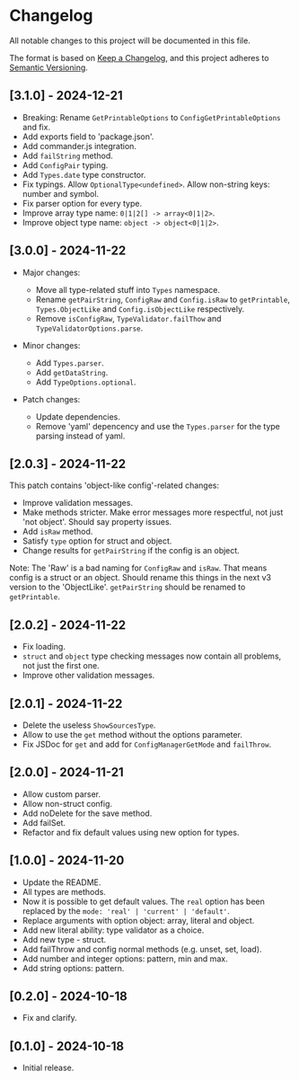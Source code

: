 # Changelog

All notable changes to this project will be documented in this file.

The format is based on [Keep a Changelog](https://keepachangelog.com/en/1.1.0/),
and this project adheres to [Semantic Versioning](https://semver.org/spec/v2.0.0.html).

## [3.1.0] - 2024-12-21

- Breaking: Rename `GetPrintableOptions` to `ConfigGetPrintableOptions` and fix.
- Add exports field to 'package.json'.
- Add commander.js integration.
- Add `failString` method.
- Add `ConfigPair` typing.
- Add `Types.date` type constructor.
- Fix typings. Allow `OptionalType<undefined>`. Allow non-string keys: number and symbol.
- Fix parser option for every type.
- Improve array type name: `0|1|2[] -> array<0|1|2>`.
- Improve object type name: `object -> object<0|1|2>`.

## [3.0.0] - 2024-11-22

- Major changes:
  - Move all type-related stuff into `Types` namespace.
  - Rename `getPairString`, `ConfigRaw` and `Config.isRaw` to
    `getPrintable`, `Types.ObjectLike` and `Config.isObjectLike` respectively.
  - Remove `isConfigRaw`, `TypeValidator.failThow` and `TypeValidatorOptions.parse`.

- Minor changes:
  - Add `Types.parser`.
  - Add `getDataString`.
  - Add `TypeOptions.optional`.

- Patch changes:
  - Update dependencies.
  - Remove 'yaml' depencency and use the `Types.parser` for the type parsing instead of yaml.


## [2.0.3] - 2024-11-22

This patch contains 'object-like config'-related changes:

- Improve validation messages.
- Make methods stricter. Make error messages more respectful, not just 'not object'. Should say property issues.
- Add `isRaw` method.
- Satisfy `type` option for struct and object.
- Change results for `getPairString` if the config is an object.

Note: The 'Raw' is a bad naming for `ConfigRaw` and `isRaw`.
That means config is a struct or an object.
Should rename this things in the next v3 version to the 'ObjectLike'. `getPairString` should be renamed to `getPrintable`.

## [2.0.2] - 2024-11-22

- Fix loading.
- `struct` and `object` type checking messages now contain all problems, not just the first one.
- Improve other validation messages.

## [2.0.1] - 2024-11-22

- Delete the useless `ShowSourcesType`.
- Allow to use the `get` method without the options parameter.
- Fix JSDoc for `get` and add for `ConfigManagerGetMode` and `failThrow`.

## [2.0.0] - 2024-11-21

- Allow custom parser.
- Allow non-struct config.
- Add noDelete for the save method.
- Add failSet.
- Refactor and fix default values using new option for types.

## [1.0.0] - 2024-11-20

- Update the README.
- All types are methods.
- Now it is possible to get default values. The `real` option has been replaced by the `mode: 'real' | 'current' | 'default'`.
- Replace arguments with option object: array, literal and object.
- Add new literal ability: type validator as a choice.
- Add new type - struct.
- Add failThrow and config normal methods (e.g. unset, set, load).
- Add number and integer options: pattern, min and max.
- Add string options: pattern.

## [0.2.0] - 2024-10-18

- Fix and clarify.

## [0.1.0] - 2024-10-18

- Initial release.

